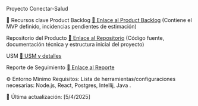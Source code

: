 Proyecto Conectar-Salud

:pushpin: Recursos clave
Product Backlog
[:link: Enlace al Product Backlog](https://laracardozo.atlassian.net/jira/software/projects/SCRUM/boards/1/backlog?atlOrigin=eyJpIjoiZmJhOGI4NDYyNjViNDZjMTkyZWYzMDFmN2RkMmIwMjQiLCJwIjoiaiJ9)
(Contiene el MVP definido, incidencias pendientes de estimación)

Repositorio del Producto
[:link: Enlace al Repositorio](https://github.com/nicotorboli/Conectar-Salud.git)
(Código fuente, documentación técnica y estructura inicial del proyecto)

USM
[:link: USM y detalles]()

Reporte de Seguimiento
[:link: Enlace al Reporte]()


:gear: Entorno Mínimo
Requisitos: Lista de herramientas/configuraciones necesarias: Node.js, React, Postgres, Intellij, Java .


:date: Última actualización: [5/4/2025]
